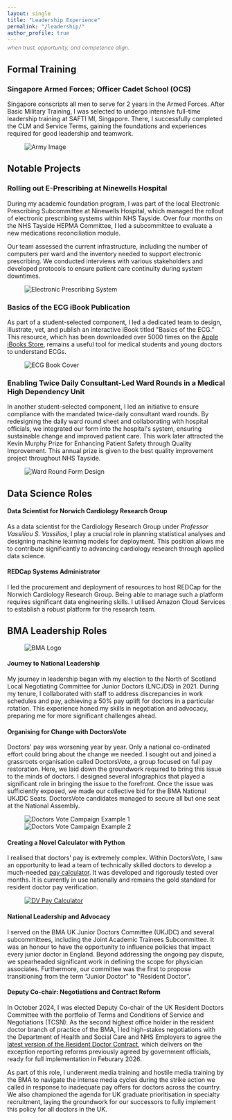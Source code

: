 ```yaml
---
layout: single
title: "Leadership Experience"
permalink: "/leadership/"
author_profile: true
---
```

<div class="instruction-text"><i>when trust, opportunity, and competence align.</i></div>

<style>
  .instruction-text {
  color: grey;
  margin-top: -10px; /* Adjust the value as needed to move the text closer */
  font-size: 0.9em; /* Slightly smaller font size */
  display: block;
}

</style>

## Formal Training
### Singapore Armed Forces; Officer Cadet School (OCS) 
Singapore conscripts all men to serve for 2 years in the Armed Forces. After Basic Military Training, I was selected to undergo intensive full-time leadership training at SAFTI MI, Singapore. There, I successfully completed the CLM and Service Terms, gaining the foundations and experiences required for good leadership and teamwork.
<figure>
    <img src="/assets/images/army2.jpeg" alt="Army Image">
</figure>

## Notable Projects
### Rolling out E-Prescribing at Ninewells Hospital
During my academic foundation program, I was part of the local Electronic Prescribing Subcommittee at Ninewells Hospital, which managed the rollout of electronic prescribing systems within NHS Tayside. Over four months on the NHS Tayside HEPMA Committee, I led a subcommittee to evaluate a new medications reconciliation module.

Our team assessed the current infrastructure, including the number of computers per ward and the inventory needed to support electronic prescribing. We conducted interviews with various stakeholders and developed protocols to ensure patient care continuity during system downtimes.

<figure>
    <img src="/assets/images/hepma.png" alt="Electronic Prescribing System">
</figure>

### Basics of the ECG iBook Publication
As part of a student-selected component, I led a dedicated team to design, illustrate, vet, and publish an interactive iBook titled "Basics of the ECG." This resource, which has been downloaded over 5000 times on the [Apple iBooks Store](https://books.apple.com/gb/book/basics-of-the-ecg/id1118593363), remains a useful tool for medical students and young doctors to understand ECGs.
<figure>
    <img src="/assets/images/ecgbook.png" alt="ECG Book Cover">
</figure>

### Enabling Twice Daily Consultant-Led Ward Rounds in a Medical High Dependency Unit

In another student-selected component, I led an initiative to ensure compliance with the mandated twice-daily consultant ward rounds. By redesigning the daily ward round sheet and collaborating with hospital officials, we integrated our form into the hospital's system, ensuring sustainable change and improved patient care. This work later attracted the Kevin Murphy Prize for Enhancing Patient Safety through Quality Improvement. This annual prize is given to the best quality improvement project throughout NHS Tayside.

<figure>
    <img src="/assets/images/forms.png" alt="Ward Round Form Design">
</figure>

## Data Science Roles
#### Data Scientist for Norwich Cardiology Research Group

As a data scientist for the Cardiology Research Group under *Professor Vassiliou S. Vassilios*, I play a crucial role in planning statistical analyses and designing machine learning models for deployment. This position allows me to contribute significantly to advancing cardiology research through applied data science.

#### REDCap Systems Administrator
I led the procurement and deployment of resources to host REDCap for the Norwich Cardiology Research Group. Being able to manage such a platform requires significant data engineering skills. I utilised Amazon Cloud Services to establish a robust platform for the research team.

## BMA Leadership Roles
<figure>
    <img src="/assets/images/BMA.png" alt="BMA Logo">
</figure>

#### Journey to National Leadership

My journey in leadership began with my election to the North of Scotland Local Negotiating Committee for Junior Doctors (LNCJDS) in 2021. During my tenure, I collaborated with staff to address discrepancies in work schedules and pay, achieving a 50% pay uplift for doctors in a particular rotation. This experience honed my skills in negotiation and advocacy, preparing me for more significant challenges ahead.

#### Organising for Change with DoctorsVote

Doctors' pay was worsening year by year. Only a national co-ordinated effort could bring about the change we needed. I sought out and joined a grassroots organisation called DoctorsVote, a group focused on full pay restoration. Here, we laid down the groundwork required to bring this issue to the minds of doctors. I designed several infographics that played a significant role in bringing the issue to the forefront. Once the issue was sufficiently exposed, we made our collective bid for the BMA National UKJDC Seats. DoctorsVote candidates managed to secure all but one seat at the National Assembly.

<figure class="half">
    <img src="/assets/images/example1.jpg" alt="Doctors Vote Campaign Example 1">
    <img src="/assets/images/example2.jpg" alt="Doctors Vote Campaign Example 2">
</figure>

#### Creating a Novel Calculator with Python
I realised that doctors' pay is extremely complex. Within DoctorsVote, I saw an opportunity to lead a team of technically skilled doctors to develop a much-needed [pay calculator](https://pay.doctorsvote.app/). It was developed and rigorously tested over months. It is currently in use nationally and remains the gold standard for resident doctor pay verification.

<figure>
    <a href="https://pay.doctorsvote.app/" target="_blank">
        <img src="/assets/images/paycalc.png" alt="DV Pay Calculator">
    </a>
</figure>

#### National Leadership and Advocacy
I served on the BMA UK Junior Doctors Committee (UKJDC) and several subcommittees, including the Joint Academic Trainees Subcommittee. It was an honour to have the opportunity to influence policies that impact every junior doctor in England. Beyond addressing the ongoing pay dispute, we spearheaded significant work in defining the scope for physician associates. Furthermore, our committee was the first to propose transitioning from the term "Junior Doctor" to "Resident Doctor".

#### Deputy Co-chair: Negotiations and Contract Reform

In October 2024, I was elected Deputy Co-chair of the UK Resident Doctors Committee with the portfolio of Terms and Conditions of Service and Negotiations (TCSN). As the second highest office holder in the resident doctor branch of practice of the BMA, I led high-stakes negotiations with the Department of Health and Social Care and NHS Employers to agree the [latest version of the Resident Doctor Contract](https://www.nhsemployers.org/articles/exception-reporting-reform-update), which delivers on the exception reporting reforms previously agreed by government officials, ready for full implementation in Feburary 2026.

As part of this role, I underwent media training and hostile media training by the BMA to navigate the intense media cycles during the strike action we called in response to inadequate pay offers for doctors across the country. We also championed the agenda for UK graduate prioritisation in specialty recruitment, laying the groundwork for our successors to fully implement this policy for all doctors in the UK.